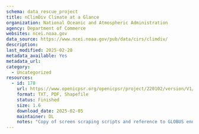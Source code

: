 ```yaml
---
schema: data_rescue_project 
title: nClimDiv Climate at a Glance
organization: National Oceanic and Atmospheric Administration
agency: Department of Commerce
websites: ncei.noaa.gov
data_source: https://www.ncei.noaa.gov/pub/data/cirs/climdiv/
description: 
last_modified: 2025-02-28
metadata_available: Yes
metadata_url: 
category:
  - Uncategorized
resources:
  - id: 178
    url: https://www.openicpsr.org/openicpsr/project/220102/version/V1/view
    format: TXT, PDF, Shapefile
    status: Finished
    size: 1.6
    download_date: 2025-02-05
    maintainer: DL
    notes: "Copy of screen scraping scripts and reference to GLOBUS endpoint available athttps//github.com/Brown-University-Library/geodata_usgovt_backup"
---
```

